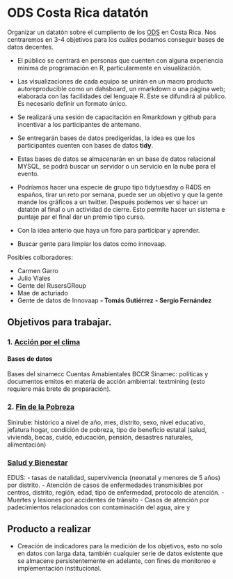# ODS Costa Rica datatón 
Organizar un datatón sobre el cumpliento de los [ODS](https://www.un.org/sustainabledevelopment/es/) en Costa Rica. Nos centraremos en 3-4 objetivos para los cuáles podamos conseguir bases de datos decentes. 

* El público se centrará en personas que cuenten con alguna experiencia mínima de programación en R, particularmente en visualización.

* Las visualizaciones de cada equipo se unirán en un macro producto autoreproducible como un dahsboard, un rmarkdown o una página web; elaborada con las facilidades del lenguaje R. Este se difundirá al público. Es necesario definir un formato único.

* Se realizará una sesión de capacitación en Rmarkdown y github para incentivar a los participantes de antemano.

* Se entregarán bases de datos predigeridas, la idea es que los participantes cuenten con bases de datos **tidy**.

* Estas bases de datos se almacenarán en un base de datos relacional MYSQL, se podrá buscar un servidor o un servicio en la nube para el evento.

* Podríamos hacer una especie de grupo tipo tidytuesday o R4DS en españos, tirar un reto por semana, puede ser un objetivo y que la gente mande los gráficos a un twitter. Después podemos ver si hacer un datatón al final o un actividad de cierre. Esto permite hacer un sistema e puntaje par el final dar un premio tipo curso.

* Con la idea anterio que haya un foro para participar y aprender.

* Buscar gente para limpiar los datos como innovaap.



Posibles colboradores:
 - Carmen Garro
 - Julio Viales
 - Gente del RusersGRoup
 - Mae de acturiado
 - Gente de datos de Innovaap
 **- Tomás Gutiérrez**
 **- Sergio Fernández**




## Objetivos para trabajar.

### 1. [Acción por el clima](https://www.un.org/sustainabledevelopment/es/climate-change-2/)
    
#### Bases de datos
Bases del sinamecc
Cuentas Amabientales BCCR
Sinamec: políticas y documentos emitos en materia de acción ambiental: textmining (esto requiere más brete de preparación).
    
### 2. [Fin de la Pobreza](https://www.un.org/sustainabledevelopment/es/poverty/)

Sinirube: histórico a nivel de año, mes, distrito, sexo, nivel educativo, jefatura hogar, condición de pobreza, tipo de beneficio estatal (salud, vivienda, becas, cuido, educación, pensión, desastres naturales, alimentación)


### [Salud y Bienestar](https://www.un.org/sustainabledevelopment/es/health/)

EDUS: - tasas de natalidad, supervivencia (neonatal y menores de 5 años) por distrito.
      - Atención de casos de enfermedades transmisibles por centros, distrito, región, edad, tipo de enfermedad, protocolo de atención.
      - Muertes y lesiones por accidentes de tránsito
      - Casos de atención por padecimientos relacionados con contaminación del agua, aire y 
      
## Producto a realizar

- Creación de indicadores para la medición de los objetivos, esto no solo en datos con larga data, también cualquier serie de datos existente que se almacene persistentemente en adelante, con fines de monitoreo e implementación institucional.



